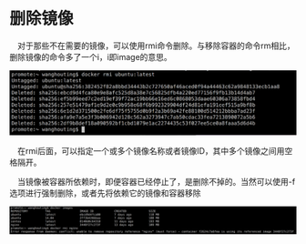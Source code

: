 <h1>删除镜像</h1>
<p>&emsp;对于那些不在需要的镜像，可以使用rmi命令删除。与移除容器的命令rm相比，删除镜像的命令多了一个i，i即image的意思。</p>

<img src="./assets/28.png"/>

<p>&emsp;在rmi后面，可以指定一个或多个镜像名称或者镜像ID，其中多个镜像之间用空格隔开。</p>

<p>&emsp;当镜像被容器所依赖时，即便容器已经停止了，是删除不掉的。当然可以使用-f选项进行强制删除，或者先将依赖它的镜像和容器移除</p><img src="./assets/29.png"/>












